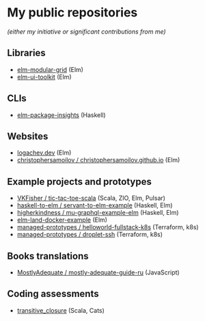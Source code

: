 # My public repositories

_(either my initiative or significant contributions from me)_

## Libraries

- [elm-modular-grid](https://github.com/vladimirlogachev/elm-modular-grid) (Elm)
- [elm-ui-toolkit](https://github.com/vladimirlogachev/elm-ui-toolkit) (Elm)

## CLIs

- [elm-package-insights](https://github.com/vladimirlogachev/elm-package-insights) (Haskell)

## Websites

- [logachev.dev](https://github.com/vladimirlogachev/logachev.dev) (Elm)
- [christophersamoilov / christophersamoilov.github.io](https://github.com/christophersamoilov/christophersamoilov.github.io) (Elm)

## Example projects and prototypes

- [VKFisher / tic-tac-toe-scala](https://github.com/VKFisher/tic-tac-toe-scala) (Scala, ZIO, Elm, Pulsar)
- [haskell-to-elm / servant-to-elm-example](https://github.com/haskell-to-elm/servant-to-elm-example) (Haskell, Elm)
- [higherkindness / mu-graphql-example-elm](https://github.com/higherkindness/mu-graphql-example-elm) (Haskell, Elm)
- [elm-land-docker-example](https://github.com/vladimirlogachev/elm-land-docker-example) (Elm)
- [managed-prototypes / helloworld-fullstack-k8s](https://github.com/managed-prototypes/helloworld-fullstack-k8s) (Terraform, k8s)
- [managed-prototypes / droplet-ssh](https://github.com/managed-prototypes/droplet-ssh) (Terraform, k8s)

## Books translations

- [MostlyAdequate / mostly-adequate-guide-ru](https://github.com/MostlyAdequate/mostly-adequate-guide-ru) (JavaScript)

## Coding assessments

- [transitive_closure](https://github.com/vladimirlogachev/transitive_closure) (Scala, Cats)
